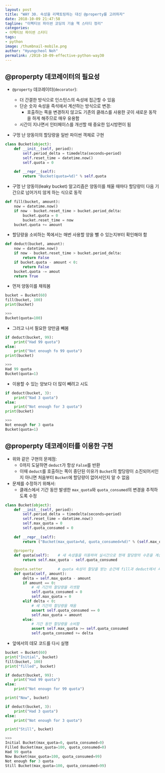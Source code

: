 ```yaml
---
layout: post
title: "WAY 30. 속성을 리팩토링하는 대신 @property를 고려하자"
date: 2018-10-09 21:47:58
tagline: "이펙티브 파이썬 코딩의 기술 책 스터디 정리"
categories:
- 이펙티브 파이썬 스터디
tags:
- python
image: /thumbnail-mobile.png
author: "Hyungcheol Noh"
permalink: /2018-10-09-effective-python-way30
---
```


## @properpty 데코레이터의 필요성
- `@property` 데코레이터(`decorator`):
  - 더 간결한 방식으로 인스턴스의 속성에 접근할 수 있음
  - 단순 숫자 속성을 즉석에서 계산하는 방식으로 변경:
    - 호출하는 쪽을 변경하지 않고도 기존의 클래스를 사용한 곳이 새로운 동작을 하게 해주므로 매우 유용함
  - 시간이 지나면서 인터페이스를 개선할 때 중요한 임시방편이 됨

- 구멍 난 양동이의 할당량을 일반 파이썬 객체로 구현

```python
class Bucket(object):
    def __init__(self, period):
        self.period_delta = timedelta(seconds=period)
        self.reset_time = datetime.now()
        self.quota = 0
        
    def __repr__(self):
        return "Bucket(quota=%d)" % self.quota
```

- 구멍 난 양동이(leaky bucket) 알고리즘은 양동이를 채울 때마다 할당량이 다음 기간으로 넘어가지 않게 하는 식으로 동작

```python
def fill(bucket, amount):
    now = datetime.now()
    if now - bucket.reset_time > bucket.period_delta:
        bucket.quota = 0
        bucket.reset_time = now
    bucket.quota += amount
```

- 할당량을 소비하는 쪽에서는 매번 사용할 양을 뺄 수 있는지부터 확인해야 함

```python
def deduct(bucket, amount):
    now = datetime.now()
    if now - bucket.reset_time > bucket.period_delta:
        return False
    if bucket.quota - amount < 0:
        return False
    bucket.quota -= amout
    return True
```

- 먼저 양동이를 채워봄

```python
bucket = Bucket(60)
fill(bucket, 100)
print(bucket)

>>>
Bucket(quota=100)
```

- 그러고 나서 필요한 양만큼 빼봄

```python
if deduct(bucket, 99):
    print("Had 99 quota")
else:
    print("Not enough fo 99 quota")
print(bucket)

>>>
Had 99 quota
Bucket(quota=1)
```

- 이용할 수 있는 양보다 더 많이 빼려고 시도

```python
if deduct(bucket, 3):
    print("Nad 3 quota")
else:
    print("Not enough for 3 quota")
print(bucket)

>>>
Not enough for 3 quota
Bucket(quota=1)
```

## @properpty 데코레이터를 이용한 구현
- 위와 같은 구현의 문제점:
  - 0까지 도달하면 `deduct`가 항상 `False`를 반환
  - 이때 `deduct`를 호출하는 쪽이 중단된 이유가 `Bucket`의 할당량이 소진되어서인지 아니면 처음부터 `Bucket`에 할당량이 없어서인지 알 수 없음
- 문제를 수정하기 위해서:
  - 클래스에서 기간 동안 발생한 `max_quota`와 `quota_consumed`의 변경을 추적하도록 수정

```python
class Bucket(object):
    def __init__(self, period):
        self.period_delta = timedelta(seconds=period)
        self.reset_time = datetime.now()
        self.max_quota = 0
        self.quota_consumed = 0
    
    def __repr__(self):
        return ("Bucket(max_quota=%d, quota_consumed=%d)" % (self.max_quota, self.quota_consumed))
    
    @property
    def quota(self):    # 새 속성들을 이용하여 실시간으로 현재 할당량의 수준을 계산
        return self.max_quota - self.quota_consumed
    
    @quota.setter       # quota 속성이 할당을 받는 순간에 fill과 deduct에서 사용하는 이 클래스의 현재 인터페이스와 일치하는 특별한 동작을 하게 만듦
    def quota(self, amount):
        delta = self.max_quota - amount
        if amount == 0:
            # 새 기간의 할당량을 리셋함
            self.quota_consumed = 0
            self.max_quota = 0
        elif delta < 0:
            # 새 기간의 할당량을 채움
            assert self.quota_consumed == 0
            self.max_quota = amount
        else:
            # 기간 동안 할당량을 소비함
            assert self.max_quota >= self.quota_consumed
            self.quota_consumed += delta
```

- 앞에서의 데모 코드를 다시 실행

```python
bucket = Bucket(60)
print("Initial", bucket)
fill(bucket, 100)
print("filled", bucket)

if deduct(bucket, 99):
    print("Had 99 quota")
else:
    print("Not enougn for 99 quota")

print("Now", bucket)

if deduct(bucket, 3):
    print("Had 3 quota")
else:
    print("Not enough for 3 quota")

print("Still", bucket)

>>>
Initial Bucket(max_quota=0, quota_consumed=0)
Filled Bucket(max_quota=100, quota_consumed=0)
Had 99 quota
Now Bucket(max_quota=100, quota_consumed=99)
Not enough for 3 quota
Still Bucket(max_quota=100, quota_consumed=99)
```
